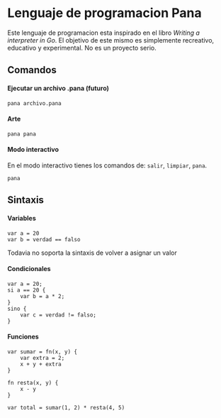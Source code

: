# Lenguaje de programacion Pana
Este lenguaje de programacion esta inspirado en el libro *Writing a interpreter in Go*. El objetivo de este mismo es simplemente recreativo, educativo y experimental. No es un proyecto serio.

## Comandos
#### Ejecutar un archivo .pana (futuro)
```pana archivo.pana```

#### Arte
```pana pana```

#### Modo interactivo
En el modo interactivo tienes los comandos de: `salir`, `limpiar`, `pana`.

```pana```

## Sintaxis
#### Variables
```
var a = 20
var b = verdad == falso
```
Todavia no soporta la sintaxis de volver a asignar un valor
#### Condicionales
```
var a = 20;
si a == 20 {
    var b = a * 2;
}
sino {
    var c = verdad != falso;
}
```
#### Funciones 
```
var sumar = fn(x, y) {
    var extra = 2;
    x + y + extra
}

fn resta(x, y) {
    x - y
}

var total = sumar(1, 2) * resta(4, 5)
```